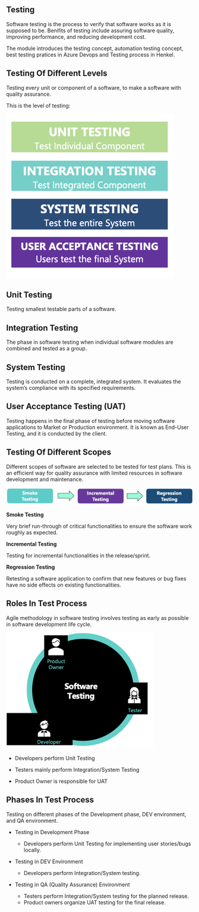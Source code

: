 ## Testing

Software testing is the process to verify that software works as it is supposed to be. Benifits of testing include assuring software quality, improving performance, and reducing development cost. 

The module introduces the testing concept, automation testing concept, best testing pratices in Azure Devops and Testing process in Henkel.

## Testing Of Different Levels

Testing every unit or component of a software, to make a software with quality assurance.

This is the level of testing:

![Software-Testing-Process-Concept-Testing-Of-Different-Levels](../attachments/Software-Testing-Process-Concept-Testing-Of-Different-Levels.png)

## Unit Testing

Testing smallest testable parts of a software.

## Integration Testing

The phase in software testing when individual software modules are combined and tested as a group.

## System Testing

Testing is conducted on a complete, integrated system. It evaluates the system’s compliance with its specified requirements.

## User Acceptance Testing (UAT)

Testing happens in the final phase of testing before moving software applications to Market or Production environment. It is known as End-User Testing, and it is conducted by the client.



## Testing Of Different Scopes

Different scopes of software are selected to be tested for test plans. This is an efficient way for quality assurance with limited resources in software development and maintenance.

![image-20220421113123465](../attachments/image-20220421113123465.png)

**Smoke Testing**

Very brief run-through of critical functionalities to ensure the software work roughly as expected. 

**Incremental Testing**

Testing for incremental functionalities in the release/sprint. 

**Regression Testing**

Retesting a software application to confirm that new features or bug fixes have no side effects on existing functionalities. 



## Roles In Test Process

Agile methodology in software testing involves testing as early as possible in software development life cycle. 



![image-20220421114828453](../attachments/image-20220421114828453.png)



* Developers perform Unit Testing

* Testers mainly perform Integration/System Testing

* Product Owner is responsible for UAT



## Phases In Test Process

Testing on different phases of the Development phase, DEV environment, and QA environment. 

* Testing in Development Phase
  * Developers perform Unit Testing for implementing user stories/bugs locally.

* Testing in DEV Environment
  * Developers perform Integration/System testing.

* Testing in QA (Quality Assurance) Environment
  * Testers perform Integration/System testing for the planned release.
  * Product owners organize UAT testing for the final release.
